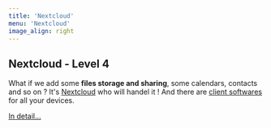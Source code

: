 ```yaml
---
title: 'Nextcloud'
menu: 'Nextcloud'
image_align: right
---
```


## **Nextcloud** - Level 4

What if we add some **files storage and sharing**, some calendars, contacts and so on ?  It's [Nextcloud](https://en.wikipedia.org/wiki/Nextcloud) who will handel it ! And there are [client softwares](https://nextcloud.com/install/#install-clients) for all your devices.

[In detail…](/brique/nextcloud_detail?classes=btn,btn-primary,btn-lg)